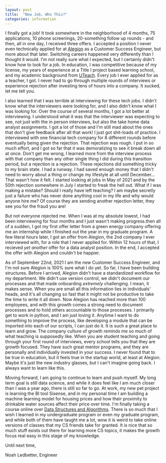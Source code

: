 ```yaml
---
layout: post
title:  "New Job, Who This?"
categories: information
---
```


I finally got a job! It took somewhere in the neighborhood of 4 months, 75 applications, 10 phone screenings, 20-something follow up rounds - and then, all in one day, I received three offers. I accepted a position I never even technically applied for at [Alegion](https://www.alegion.com/) as a Customer Success Engineer, but more about that later. 
Switching careers happened very differently than I thought it would. I'm not really sure what I expected, but I certainly didn't know how to look for a job. In education, I was competitive because of my license, my years of experience at a  Title I project based learning school, and my academic background from [UTeach](https://uteach.utexas.edu/). Every job I ever applied for as a teacher, I got. I never had to go through multiple rounds of interviews or experience rejection after investing tens of hours into a company. It sucked, let me tell you.

I also learned that I was terrible at interviewing for these tech jobs. I didn't know what the interviewers were looking for, and I also didn't know what I was looking for. Over the course of several months, I got a lot better at interviewing. I understood what it was that the interviewer was 		expecting to see, not just with the in person interviews, but also the take home data analyst assignments. I got a lot of those and I'm still mad about the ones that don't give feedback after all that work! I just got shit-loads of practice. I interviewed with one financial tech company for 8 different rounds before eventually being given the rejection. That rejection was rough. I put in so much effort, and I got so far that it was demoralizing to see it break down all at once. Don't get me wrong, I learned more from the interview process with that company than any other single thing I did during this transition period, but a rejection is a rejection. 
These rejections did something tricky to my brain state. I had a runway. I had saved enough money that I didn't need to worry about a thing or change my lifestyle at all until December... That wasn't how it felt. I started looking at jobs in May of 2021 and by the 50th rejection somewhere in July I started to freak the hell out. What if I was making a mistake? Should I really have left teaching? I am maybe secretly just a failure who has never done anything cool in my life and why would anyone hire me? Of course they are sending another rejection letter, they see you for the fraud you are!

But not everyone rejected me. When I was at my absolute lowest, I had been interviewing for four months and I just wasn't making progress.then all of a sudden, I got my first offer letter from a green energy company offering me an internship while I finished out the year in my graduate program. A few literal hours later, I got an offer from Alegion, the 2nd company I ever interviewed with, for a role that I never applied for. Within 12 hours of that, I recieved *yet another* offer for a data analyst position. In the end, I accepted the offer with Alegion and couldn't be happier.

As of September 22nd, 2021 I am the new Customer Success Engineer, and I'm not sure Alegion is 100% sure what I do yet. So far, I have been building structures. Before I arrived, Alegion didn't have a standardized workflow for my department. We didn't use version control, we didn't document our processes and that made onboarding *extremely* challenging. I mean, it makes sense. When you are small all this information lies in individuals' heads, and it's all changing so fast that it might not be productive to take the time to write it all down. Now Alegion has reached more than 100 employees, and with this growth comes a strong need to document processes and to hold others accountable to those processes. I primarily get to work in python, and I am just loving it. Anytime I want to do something to improve the process, like developing a module that can be imported into each of our scripts, I can just do it. It is such a great place to learn and grow. The company culture of growth reminds me so much of what teaching is supposedly like. When you are  student teaching and going through your first round of interviews, every school tells you that they are growth focused. They have such great mentor programs, and they are personally and individually invested in your success. I never found that to be true in education, but it feels true in the startup world, at least at Alegion. Maybe it's just the new industry glasses, but I can't imagine going back. I always want to learn like this.

Moving forward, I am going to continue to learn and push myself. My long term goal is still data science, and while it does feel like I am much closer than I was a year ago, there is still so far to go. At work, my new pet project is learning the BI tool Sisense, and in my personal time I am building a machine learning model for housing prices and how their proximity to drinkable water sources affect their price over time. I'm finally taking a course online over [Data Structures and Algorithms](https://ocw.mit.edu/courses/electrical-engineering-and-computer-science/6-006-introduction-to-algorithms-spring-2008/). There is so much that I wish I learned in my undergraduate program or even my graduate program, and while both of them have taught me a lot, wow it is weird to take online versions of classes that my CS friends take for granted. It is nice that so much stuff exists out there for learning more CS topics, it makes the growth focus real easy in this stage of my knowledge.

Until next time,

Noah Ledbetter, Engineer

